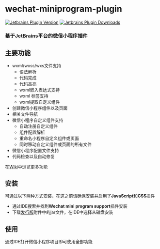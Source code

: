 wechat-miniprogram-plugin
=========================

[![Jetbrains Plugin Version](https://img.shields.io/jetbrains/plugin/v/13396-wechat-mini-program-support.svg "Jetbrains Plugin Version")](https://plugins.jetbrains.com/plugin/13396-wechat-mini-program-support)
[![Jetbrains Plugin Downloads](https://img.shields.io/jetbrains/plugin/d/13396-wechat-mini-program-support.svg "Jetbrains Plugin Downloads")](https://plugins.jetbrains.com/plugin/13396-wechat-mini-program-support)

### 基于JetBrains平台的微信小程序插件
主要功能
---
- wxml/wxss/wxs文件支持
    - 语法解析
    - 代码完成
    - 代码高亮
    - wxml嵌入表达式支持
    - wxml <wxs> 标签支持
    - wxml提取自定义组件
- 创建微信小程序组件以及页面
- 相关文件导航
- 微信小程序自定义组件支持
    - 自动注册自定义组件
    - 组件配置解析
    - 重命名小程序自定义组件或页面
    - 同时移动自定义组件或页面的所有文件
- 微信小程序配置文件支持
- 代码检查以及自动修复

在[Wiki](https://gitee.com/zxy_c/wechat-miniprogram-plugin/wikis)中浏览更多功能

安装
---
可通过以下两种方式安装，在这之前请确保安装并启用了**JavaScript**和**CSS**插件
- 通过IDE搜索并找到**Wechat mini program support**插件安装
- 下载[发行版](https://gitee.com/zxy_c/wechat-miniprogram-plugin/releases)附件中的jar文件，在IDE中选择从磁盘安装

使用
---
通过IDE打开微信小程序项目即可使用全部功能